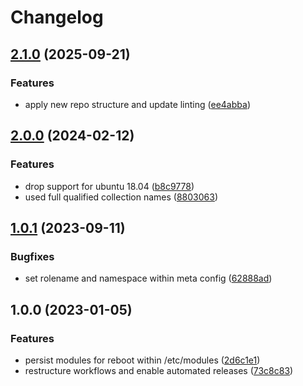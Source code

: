 # Changelog

## [2.1.0](https://github.com/rolehippie/modprobe/compare/v2.0.0...v2.1.0) (2025-09-21)


### Features

* apply new repo structure and update linting ([ee4abba](https://github.com/rolehippie/modprobe/commit/ee4abbababee859c6cdd95cb06b7143eff8e4546))

## [2.0.0](https://github.com/rolehippie/modprobe/compare/v1.0.1...v2.0.0) (2024-02-12)


### Features

* drop support for ubuntu 18.04 ([b8c9778](https://github.com/rolehippie/modprobe/commit/b8c97781f2620118e78070c00bfdea7b94b26cfe))
* used full qualified collection names ([8803063](https://github.com/rolehippie/modprobe/commit/8803063a1920cf99dc8e1a2bd1c84e96ff7ef3e5))

## [1.0.1](https://github.com/rolehippie/modprobe/compare/v1.0.0...v1.0.1) (2023-09-11)


### Bugfixes

* set rolename and namespace within meta config ([62888ad](https://github.com/rolehippie/modprobe/commit/62888ad8c79d84074a9f2f28418c88afb3cb108f))

## 1.0.0 (2023-01-05)


### Features

* persist modules for reboot within /etc/modules ([2d6c1e1](https://github.com/rolehippie/modprobe/commit/2d6c1e11906a8c05c66a69644aa37989b640b538))
* restructure workflows and enable automated releases ([73c8c83](https://github.com/rolehippie/modprobe/commit/73c8c83fda8fcf80d76bcd8896b90c0f14ea0386))
